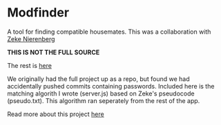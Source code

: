 Modfinder
=========

A tool for finding compatible housemates. This was a collaboration with [Zeke Nierenberg](http://github.com/zekenie)

**THIS IS NOT THE FULL SOURCE**

The rest is [here](http://zekenie.github.io/div-iii/modfinder-source/index.html)

We originally had the full project up as a repo, but found we had accidentally pushed commits containing passwords. Included here is the matching algorith I wrote (server.js) based on Zeke's pseudocode (pseudo.txt). This algorithm ran seperately from the rest of the app.

Read more about this project [here](http://sethtoles.com#coModfinder)
